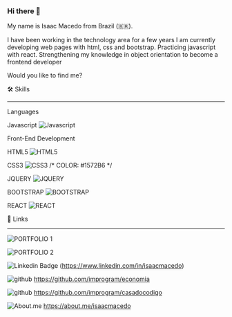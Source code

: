 ### Hi there 👋

My name is Isaac Macedo from Brazil (🇧🇷).

I have been working in the technology area for a few years
I am currently developing web pages with html, css and bootstrap.
Practicing javascript with react.
Strengthening my knowledge in object orientation to become a frontend developer


Would you like to find me?




🛠️ Skills
____________________________________________________________________________________________________________________________________________________________________

Languages

Javascript
![Javascript](https://camo.githubusercontent.com/93c855ae825c1757f3426f05a05f4949d3b786c5b22d0edb53143a9e8f8499f6/68747470733a2f2f696d672e736869656c64732e696f2f62616467652f4a6176615363726970742d3332333333303f7374796c653d666f722d7468652d6261646765266c6f676f3d6a617661736372697074266c6f676f436f6c6f723d463744463145)


Front-End Development

HTML5
![HTML5](https://camo.githubusercontent.com/d63d473e728e20a286d22bb2226a7bf45a2b9ac6c72c59c0e61e9730bfe4168c/68747470733a2f2f696d672e736869656c64732e696f2f62616467652f48544d4c352d4533344632363f7374796c653d666f722d7468652d6261646765266c6f676f3d68746d6c35266c6f676f436f6c6f723d7768697465)

CSS3
![CSS3](https://camo.githubusercontent.com/3a0f693cfa032ea4404e8e02d485599bd0d192282b921026e89d271aaa3d7565/68747470733a2f2f696d672e736869656c64732e696f2f62616467652f435353332d3135373242363f7374796c653d666f722d7468652d6261646765266c6f676f3d63737333266c6f676f436f6c6f723d7768697465) /* COLOR: #1572B6 */

JQUERY
![JQUERY](https://camo.githubusercontent.com/15b7da9c5e50455ef7c50a5d642afad7ab8d752e575010116727c3865beb026d/68747470733a2f2f696d672e736869656c64732e696f2f62616467652f6a51756572792d3037363941443f7374796c653d666f722d7468652d6261646765266c6f676f3d6a7175657279266c6f676f436f6c6f723d7768697465)

BOOTSTRAP
![BOOTSTRAP](https://camo.githubusercontent.com/b13ed67c809178963ce9d538175b02649800772be1ce0cb02da5879e5614e236/68747470733a2f2f696d672e736869656c64732e696f2f62616467652f426f6f7473747261702d3536334437433f7374796c653d666f722d7468652d6261646765266c6f676f3d626f6f747374726170266c6f676f436f6c6f723d7768697465)

REACT
![REACT](https://camo.githubusercontent.com/268ac512e333b69600eb9773a8f80b7a251f4d6149642a50a551d4798183d621/68747470733a2f2f696d672e736869656c64732e696f2f62616467652f52656163742d3230323332413f7374796c653d666f722d7468652d6261646765266c6f676f3d7265616374266c6f676f436f6c6f723d363144414642)



🔗 Links
___________________________________________________________________________________________________________________________________________________________________

![PORTFOLIO 1](https://improgramcasadocodigo.netlify.app/)

![PORTFOLIO 2](https://improgrameconomia.netlify.app/)

![Linkedin Badge](https://img.shields.io/badge/-LinkedIn-blue?style=flat-square&logo=Linkedin&logoColor=white&link=https://www.linkedin.com/in/isaacmacedo)
(https://www.linkedin.com/in/isaacmacedo)

![github](https://img.shields.io/badge/GitHub-000000?style=for-the-badge&logo=GitHub&logoColor=white)
https://github.com/improgram/economia

![github](https://img.shields.io/badge/GitHub-000000?style=for-the-badge&logo=GitHub&logoColor=white)
https://github.com/improgram/casadocodigo

![About.me](https://img.shields.io/badge/-About.me-000000?style=for-the-badge&logo=Aboutme&logoColor=white)
https://about.me/isaacmacedo
